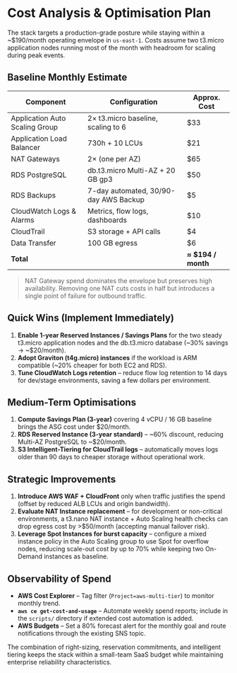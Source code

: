 # Cost Analysis & Optimisation Plan

The stack targets a production-grade posture while staying within a ~$190/month operating envelope in `us-east-1`. Costs assume two t3.micro application nodes running most of the month with headroom for scaling during peak events.

## Baseline Monthly Estimate
| Component | Configuration | Approx. Cost |
|-----------|---------------|--------------|
| Application Auto Scaling Group | 2× t3.micro baseline, scaling to 6 | $33 |
| Application Load Balancer | 730h + 10 LCUs | $21 |
| NAT Gateways | 2× (one per AZ) | $65 |
| RDS PostgreSQL | db.t3.micro Multi-AZ + 20 GB gp3 | $50 |
| RDS Backups | 7-day automated, 30/90-day AWS Backup | $5 |
| CloudWatch Logs & Alarms | Metrics, flow logs, dashboards | $10 |
| CloudTrail | S3 storage + API calls | $4 |
| Data Transfer | 100 GB egress | $6 |
| **Total** |  | **≈ $194 / month** |

> NAT Gateway spend dominates the envelope but preserves high availability. Removing one NAT cuts costs in half but introduces a single point of failure for outbound traffic.

## Quick Wins (Implement Immediately)
1. **Enable 1-year Reserved Instances / Savings Plans** for the two steady t3.micro application nodes and the db.t3.micro database (~30% savings → ~$20/month).
2. **Adopt Graviton (t4g.micro) instances** if the workload is ARM compatible (~20% cheaper for both EC2 and RDS).
3. **Tune CloudWatch Logs retention** – reduce flow log retention to 14 days for dev/stage environments, saving a few dollars per environment.

## Medium-Term Optimisations
1. **Compute Savings Plan (3-year)** covering 4 vCPU / 16 GB baseline brings the ASG cost under $20/month.
2. **RDS Reserved Instance (3-year standard)** – ~60% discount, reducing Multi-AZ PostgreSQL to ~$20/month.
3. **S3 Intelligent-Tiering for CloudTrail logs** – automatically moves logs older than 90 days to cheaper storage without operational work.

## Strategic Improvements
1. **Introduce AWS WAF + CloudFront** only when traffic justifies the spend (offset by reduced ALB LCUs and origin bandwidth).
2. **Evaluate NAT Instance replacement** – for development or non-critical environments, a t3.nano NAT instance + Auto Scaling health checks can drop egress cost by >$50/month (accepting manual failover risk).
3. **Leverage Spot Instances for burst capacity** – configure a mixed instance policy in the Auto Scaling group to use Spot for overflow nodes, reducing scale-out cost by up to 70% while keeping two On-Demand instances as baseline.

## Observability of Spend
- **AWS Cost Explorer** – Tag filter (`Project=aws-multi-tier`) to monitor monthly trend.
- **`aws ce get-cost-and-usage`** – Automate weekly spend reports; include in the `scripts/` directory if extended cost automation is added.
- **AWS Budgets** – Set a 80% forecast alert for the monthly goal and route notifications through the existing SNS topic.

The combination of right-sizing, reservation commitments, and intelligent tiering keeps the stack within a small-team SaaS budget while maintaining enterprise reliability characteristics.
